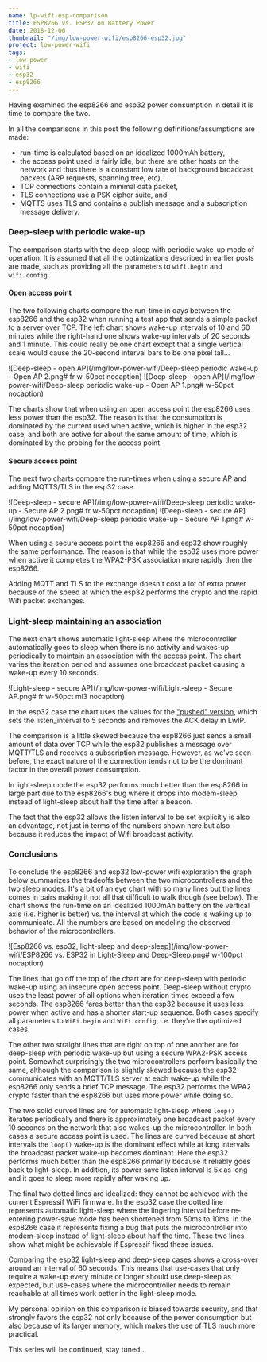 ```yaml
---
name: lp-wifi-esp-comparison
title: ESP8266 vs. ESP32 on Battery Power
date: 2018-12-06
thumbnail: "/img/low-power-wifi/esp8266-esp32.jpg"
project: low-power-wifi
tags:
- low-power
- wifi
- esp32
- esp8266
---
```


Having examined the esp8266 and esp32 power consumption in detail it is time to
compare the two.
<!--more-->

In all the comparisons in this post the following definitions/assumptions are made:

- run-time is calculated based on an idealized 1000mAh battery,
- the access point used is fairly idle, but there are other hosts on the network and thus 
  there is a constant low rate of background broadcast packets (ARP requests, spanning tree, etc),
- TCP connections contain a minimal data packet,
- TLS connections use a PSK cipher suite, and
- MQTTS uses TLS and contains a publish message and a subscription message delivery.


### Deep-sleep with periodic wake-up

The comparison starts with the deep-sleep with periodic wake-up mode of operation.
It is assumed that all the optimizations described in earlier posts are made,
such as providing all the parameters to `wifi.begin` and `wifi.config`.

#### Open access point

The two following charts compare the run-time in days between the esp8266 and the esp32
when running a test app that sends a simple packet to a server over TCP. The left
chart shows wake-up intervals of 10 and 60 minutes while the right-hand one shows wake-up intervals
of 20 seconds and 1 minute. This could really be one chart except that a single vertical scale would
cause the 20-second interval bars to be one pixel tall...

![Deep-sleep - open AP](/img/low-power-wifi/Deep-sleep periodic wake-up - Open AP 2.png# fr w-50pct nocaption)
![Deep-sleep - open AP](/img/low-power-wifi/Deep-sleep periodic wake-up - Open AP 1.png# w-50pct nocaption)

The charts show that when using an open access point the esp8266 uses less power than the esp32.
The reason is that the consumption is dominated by the current used when active,
which is higher in the esp32 case,
and both are active for about the same amount of time,
which is dominated by the probing for the access point.

#### Secure access point

The next two charts compare the run-times when using a secure AP and adding MQTTS/TLS in the esp32
case.

![Deep-sleep - secure AP](/img/low-power-wifi/Deep-sleep periodic wake-up - Secure AP 2.png# fr w-50pct nocaption)
![Deep-sleep - secure AP](/img/low-power-wifi/Deep-sleep periodic wake-up - Secure AP 1.png# w-50pct nocaption)

When using a secure access point the esp8266 and esp32 show roughly the same performance.
The reason is that while the esp32 uses more power when active it completes the WPA2-PSK
association more rapidly then the esp8266.

Adding MQTT and TLS to the exchange doesn't cost a lot of extra power because of the speed at which
the esp32 performs the crypto and the rapid Wifi packet exchanges.

### Light-sleep maintaining an association

The next chart shows automatic light-sleep where the microcontroller automatically goes to sleep
when there is no activity and wakes-up periodically to maintain an association with the access point.
The chart varies the iteration period and assumes one broadcast packet causing a wake-up every 10
seconds.

![Light-sleep - secure AP](/img/low-power-wifi/Light-sleep - Secure AP.png# fr w-50pct ml3 nocaption)

In the esp32 case the chart uses the values for the ["pushed"
version](/2018/lp-wifi-esp32-pushed#to-the-limit),
which sets the listen_interval
to 5 seconds and removes the ACK delay in LwIP.

The comparison is a little skewed because the esp8266 just sends a small amount of data over TCP
while the esp32 publishes a message over MQTT/TLS and receives a subscription message.
However, as we've seen before, the exact nature of the connection tends not to be the dominant
factor in the overall power consumption.

In light-sleep mode the esp32 performs much better than the esp8266 in large part due to the
esp8266's bug where it drops into modem-sleep instead of light-sleep about half the time after a
beacon.

The fact that the esp32 allows the listen interval to be set explicitly is also an advantage, not
just in terms of the numbers shown here but also because it reduces the impact of Wifi broadcast
activity.

### Conclusions

To conclude the esp8266 and esp32 low-power wifi exploration the graph below summarizes the
tradeoffs between the two microcontrollers and the two sleep modes. It's a bit of an eye chart with
so many lines but the lines comes in pairs making it not all that difficult to walk though (see
below). The chart
shows the run-time on an idealized 1000mAh battery on the vertical axis (i.e. higher is better) vs.
the interval at which the code is waking up to communicate.
All the numbers are based on modeling the observed behavior of the microcontrollers.

![Esp8266 vs. esp32, light-sleep and deep-sleep](/img/low-power-wifi/ESP8266 vs. ESP32 in Light-Sleep and Deep-Sleep.png# w-100pct nocaption)

The lines that go off the top of the chart are for deep-sleep with periodic wake-up using an
insecure open access point.
Deep-sleep without crypto uses the least power of all options when
iteration times exceed a few seconds.
The esp8266 fares better than the esp32 because it uses less power when active and has a shorter
start-up sequence. Both cases specify all parameters to `WiFi.begin` and `WiFi.config`, i.e. they're
the optimized cases.

The other two straight lines that are right on top of one another are for deep-sleep with periodic
wake-up but using a secure WPA2-PSK access point.
Somewhat surprisingly the two microcontrollers perform basically the same, although the comparison
is slightly skewed because the esp32 communicates with an MQTT/TLS server at each wake-up while the
esp8266 only sends a brief TCP message.
The esp32 performs the WPA2 crypto faster than the esp8266 but uses more power while doing so.

The two solid curved lines are for automatic light-sleep where `loop()` iterates periodically and
there is approximately one broadcast packet every 10 seconds on the network that also wakes-up the
microcontroller. In both cases a secure access point is used.
The lines are curved because at short intervals the `loop()` wake-up is the dominant effect while at
long intervals the broadcast packet wake-up becomes dominant.
Here the esp32 performs much better than the esp8266 primarily because it reliably goes back to light-sleep.
In addition, its power save listen interval is 5x as long and
it goes to sleep more rapidly after waking up.

The final two dotted lines are idealized: they cannot be achieved with the current Espressif WiFi
firmware.
In the esp32 case the dotted line represents automatic light-sleep where the lingering interval
before re-entering power-save mode has been shortened from 50ms to 10ms. In the esp8266 case it
represents fixing a bug that puts the microcontroller into modem-sleep instead of light-sleep about
half the time. These two lines show what might be achievable if Espressif fixed these issues.

Comparing the esp32 light-sleep and deep-sleep cases shows a cross-over around an interval of 60
seconds. This means that use-cases that only require a wake-up every minute or longer should
use deep-sleep as expected, but use-cases where the microcontroller needs to remain reachable at all
times work better in the light-sleep mode.

My personal opinion on this comparison is biased towards security, and that strongly favors the
esp32 not only because of the power consumption but also because of its larger memory, which makes
the use of TLS much more practical.


This series will be continued, stay tuned...
